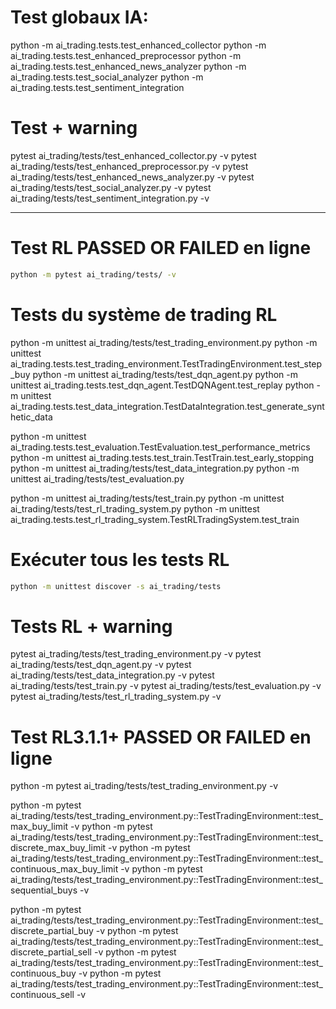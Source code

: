 # Test globaux IA:

python -m ai_trading.tests.test_enhanced_collector
python -m ai_trading.tests.test_enhanced_preprocessor
python -m ai_trading.tests.test_enhanced_news_analyzer
python -m ai_trading.tests.test_social_analyzer
python -m ai_trading.tests.test_sentiment_integration

# Test + warning

pytest ai_trading/tests/test_enhanced_collector.py -v
pytest ai_trading/tests/test_enhanced_preprocessor.py -v
pytest ai_trading/tests/test_enhanced_news_analyzer.py -v
pytest ai_trading/tests/test_social_analyzer.py -v
pytest ai_trading/tests/test_sentiment_integration.py -v

--------------------------------------------------------------------------------------------------------------------------------------------------------------------------------------------------------
# Test RL PASSED OR FAILED en ligne
```bash	
python -m pytest ai_trading/tests/ -v
```

# Tests du système de trading RL
python -m unittest ai_trading/tests/test_trading_environment.py
python -m unittest ai_trading.tests.test_trading_environment.TestTradingEnvironment.test_step_buy
python -m unittest ai_trading/tests/test_dqn_agent.py
python -m unittest ai_trading.tests.test_dqn_agent.TestDQNAgent.test_replay
python -m unittest ai_trading.tests.test_data_integration.TestDataIntegration.test_generate_synthetic_data

python -m unittest ai_trading.tests.test_evaluation.TestEvaluation.test_performance_metrics
python -m unittest ai_trading.tests.test_train.TestTrain.test_early_stopping
python -m unittest ai_trading/tests/test_data_integration.py
python -m unittest ai_trading/tests/test_evaluation.py

python -m unittest ai_trading/tests/test_train.py
python -m unittest ai_trading/tests/test_rl_trading_system.py
python -m unittest ai_trading.tests.test_rl_trading_system.TestRLTradingSystem.test_train

# Exécuter tous les tests RL
```bash
python -m unittest discover -s ai_trading/tests
```

# Tests RL + warning
pytest ai_trading/tests/test_trading_environment.py -v
pytest ai_trading/tests/test_dqn_agent.py -v
pytest ai_trading/tests/test_data_integration.py -v
pytest ai_trading/tests/test_train.py -v
pytest ai_trading/tests/test_evaluation.py -v
pytest ai_trading/tests/test_rl_trading_system.py -v


# Test RL3.1.1+ PASSED OR FAILED en ligne
python -m pytest ai_trading/tests/test_trading_environment.py -v

python -m pytest ai_trading/tests/test_trading_environment.py::TestTradingEnvironment::test_max_buy_limit -v
python -m pytest ai_trading/tests/test_trading_environment.py::TestTradingEnvironment::test_discrete_max_buy_limit -v
python -m pytest ai_trading/tests/test_trading_environment.py::TestTradingEnvironment::test_continuous_max_buy_limit -v
python -m pytest ai_trading/tests/test_trading_environment.py::TestTradingEnvironment::test_sequential_buys -v

python -m pytest ai_trading/tests/test_trading_environment.py::TestTradingEnvironment::test_discrete_partial_buy -v
python -m pytest ai_trading/tests/test_trading_environment.py::TestTradingEnvironment::test_discrete_partial_sell -v
python -m pytest ai_trading/tests/test_trading_environment.py::TestTradingEnvironment::test_continuous_buy -v
python -m pytest ai_trading/tests/test_trading_environment.py::TestTradingEnvironment::test_continuous_sell -v
